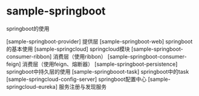 # sample-springboot
springboot的使用

[sample-springboot-provider] 提供层
[sample-springboot-web] springboot的基本使用
[sample-springcloud] springcloud模块
[sample-springboot-consumer-ribbon] 消费层（使用ribbon）
[sample-springboot-consumer-feign] 消费层（使用feign、熔断器）
[sample-springboot-persistence] springboot中持久层的使用
[sample-springbooot-task] springboot中的task
[sample-springcloud-config-server] springboot配置中心
[sample-springcloud-eureka] 服务注册与发现服务
